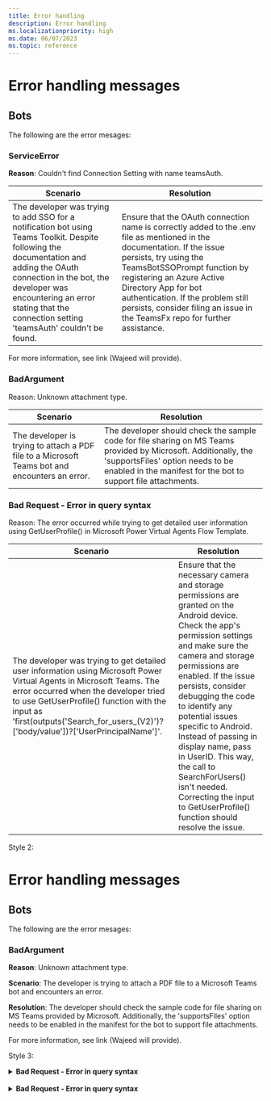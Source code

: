 ```yaml
---
title: Error handling
description: Error handling
ms.localizationpriority: high
ms.date: 06/07/2023
ms.topic: reference
---
```


# Error handling messages

## Bots

The following are the error mesages:

### ServiceError

**Reason**: Couldn't find Connection Setting with name teamsAuth.

|Scenario|Resolution|
|--------|----------|
|The developer was trying to add SSO for a notification bot using Teams Toolkit. Despite following the documentation and adding the OAuth connection in the bot, the developer was encountering an error stating that the connection setting 'teamsAuth' couldn't be found.|Ensure that the OAuth connection name is correctly added to the .env file as mentioned in the documentation. If the issue persists, try using the TeamsBotSSOPrompt function by registering an Azure Active Directory App for bot authentication. If the problem still persists, consider filing an issue in the TeamsFx repo for further assistance.|

For more information, see link (Wajeed will provide).

### BadArgument

Reason: Unknown attachment type.

|Scenario|Resolution|
|--------|----------|
|The developer is trying to attach a PDF file to a Microsoft Teams bot and encounters an error.|The developer should check the sample code for file sharing on MS Teams provided by Microsoft. Additionally, the 'supportsFiles' option needs to be enabled in the manifest for the bot to support file attachments.|

### Bad Request - Error in query syntax

Reason: The error occurred while trying to get detailed user information using GetUserProfile() in Microsoft Power Virtual Agents Flow Template.

|Scenario|Resolution|
|--------|----------|
|The developer was trying to get detailed user information using Microsoft Power Virtual Agents in Microsoft Teams. The error occurred when the developer tried to use GetUserProfile() function with the input as 'first(outputs('Search_for_users_(V2)')?['body/value'])?['UserPrincipalName']'.|Ensure that the necessary camera and storage permissions are granted on the Android device. Check the app's permission settings and make sure the camera and storage permissions are enabled. If the issue persists, consider debugging the code to identify any potential issues specific to Android. Instead of passing in display name, pass in UserID. This way, the call to SearchForUsers() isn't needed. Correcting the input to GetUserProfile() function should resolve the issue.|

Style 2:

# Error handling messages

## Bots

The following are the error mesages:

### BadArgument

**Reason**: Unknown attachment type.

**Scenario**: The developer is trying to attach a PDF file to a Microsoft Teams bot and encounters an error.

**Resolution**: The developer should check the sample code for file sharing on MS Teams provided by Microsoft. Additionally, the 'supportsFiles' option needs to be enabled in the manifest for the bot to support file attachments.

For more information, see link (Wajeed will provide).

Style 3:

<details>

<summary><b>Bad Request - Error in query syntax</b></summary>

**Reason**: The error occurred while trying to get detailed user information using GetUserProfile() in Microsoft Power Virtual Agents Flow Template.

| **Scenario** | **Resolution** |
| -------- | --------- |
|The developer was trying to get detailed user information using Microsoft Power Virtual Agents in Microsoft Teams. The error occurred when the developer tried to use GetUserProfile() function with the input as 'first(outputs('Search_for_users_(V2)')?['body/value'])?['UserPrincipalName']'.|Ensure that the necessary camera and storage permissions are granted on the Android device. Check the app's permission settings and make sure the camera and storage permissions are enabled. If the issue persists, consider debugging the code to identify any potential issues specific to Android. Instead of passing in display name, pass in UserID. This way, the call to SearchForUsers() isn't needed. Correcting the input to GetUserProfile() function should resolve the issue.|

For more information, see link (Wajeed will provide).

</details>
</br>

<details>
<br>

<summary><b>Bad Request - Error in query syntax</b></summary>

**Reason**: The error occurred while trying to get detailed user information using GetUserProfile() in Microsoft Power Virtual Agents Flow Template.

**Scenario**: The developer is trying to attach a PDF file to a Microsoft Teams bot and encounters an error.

**Resolution**: The developer should check the sample code for file sharing on MS Teams provided by Microsoft. Additionally, the 'supportsFiles' option needs to be enabled in the manifest for the bot to support file attachments.

For more information, see link (Wajeed will provide).

</details>
</br>
